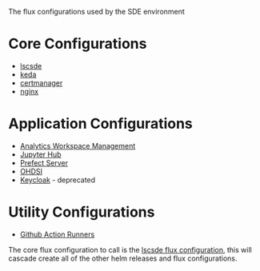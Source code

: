 The flux configurations used by the SDE environment

# Core Configurations
* [lscsde](./lscsde/)
* [keda](./keda/)
* [certmanager](./certmanager/)
* [nginx](./nginx/)

# Application Configurations
* [Analytics Workspace Management](./analytics-workspace-management/)
* [Jupyter Hub](./jupyter/)
* [Prefect Server](./prefect-server/)
* [OHDSI](./ohdsi/)
* [Keycloak](./keycloak/) - deprecated

# Utility Configurations
* [Github Action Runners](./github-action-runners/)

The core flux configuration to call is the [lscsde flux configuration](./lscsde/), this will cascade create all of the other helm releases and flux configurations.